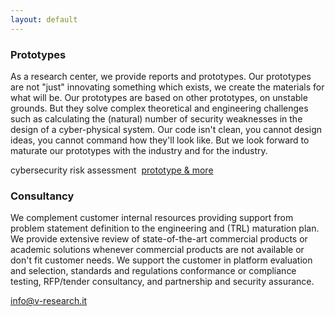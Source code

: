 ```yaml
---
layout: default
---
```

<div class="container">

<!-- prototypes -->
<div class="row">
<h3 class="b-cont-margin w-100"> Prototypes </h3>
<p>
As a research center, we provide reports and prototypes. Our prototypes are not "just" innovating something which exists, we create the materials for what will be. Our prototypes are based on other prototypes, on unstable grounds. But they solve complex theoretical and engineering challenges such as calculating the (natural) number of security weaknesses in the design of a cyber-physical system. Our code isn't clean, you cannot design ideas, you cannot command how they'll look like. But we look forward to maturate our prototypes with the industry and for the industry.
</p>
cybersecurity risk assessment&nbsp;
 <a href="https://github.com/v-research/cybersecurity/tree/master/prototypes" data-toggle="modal" data-target="#modalFed">prototype & more</a>
</div>

<!-- consultancy -->
<div class="row">
<h3 class="b-cont-margin w-100"> Consultancy </h3>
<p>
We complement customer internal resources providing support from problem statement definition to the engineering and (TRL) maturation plan. We provide extensive review of state-of-the-art commercial products or academic solutions whenever commercial products are not available or don't fit customer needs. We support the customer in platform evaluation and selection, standards and regulations conformance or compliance testing, RFP/tender consultancy, and partnership and security assurance.
</p>
<a href="mailto: info@v-research.it" target="blank"> info@v-research.it </a>
</div>
</div>
